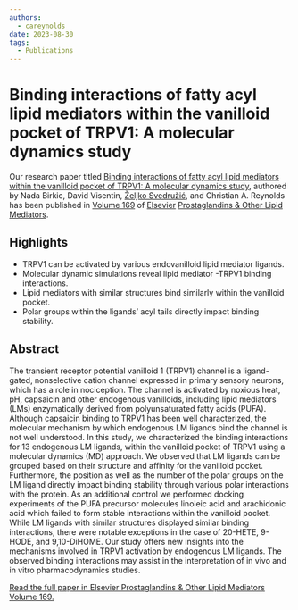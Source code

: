 ```yaml
---
authors:
  - careynolds
date: 2023-08-30
tags:
  - Publications
---
```


# Binding interactions of fatty acyl lipid mediators within the vanilloid pocket of TRPV1: A molecular dynamics study

Our research paper titled [Binding interactions of fatty acyl lipid mediators within the vanilloid pocket of TRPV1: A molecular dynamics study](https://www.sciencedirect.com/science/article/abs/pii/S1098882323000680), authored by Nada Birkic, David Visentin, [Željko Svedružić](../../principal-investigator.md), and Christian A. Reynolds has been published in [Volume 169](https://www.sciencedirect.com/journal/prostaglandins-and-other-lipid-mediators/vol/169/suppl/C) of [Elsevier](https://www.elsevier.com/) [Prostaglandins & Other Lipid Mediators](https://www.sciencedirect.com/journal/prostaglandins-and-other-lipid-mediators).

## Highlights

- TRPV1 can be activated by various endovanilloid lipid mediator ligands.
- Molecular dynamic simulations reveal lipid mediator -TRPV1 binding interactions.
- Lipid mediators with similar structures bind similarly within the vanilloid pocket.
- Polar groups within the ligands’ acyl tails directly impact binding stability.

<!-- more -->

## Abstract

The transient receptor potential vanilloid 1 (TRPV1) channel is a ligand-gated, nonselective cation channel expressed in primary sensory neurons, which has a role in nociception. The channel is activated by noxious heat, pH, capsaicin and other endogenous vanilloids, including lipid mediators (LMs) enzymatically derived from polyunsaturated fatty acids (PUFA). Although capsaicin binding to TRPV1 has been well characterized, the molecular mechanism by which endogenous LM ligands bind the channel is not well understood. In this study, we characterized the binding interactions for 13 endogenous LM ligands, within the vanilloid pocket of TRPV1 using a molecular dynamics (MD) approach. We observed that LM ligands can be grouped based on their structure and affinity for the vanilloid pocket. Furthermore, the position as well as the number of the polar groups on the LM ligand directly impact binding stability through various polar interactions with the protein. As an additional control we performed docking experiments of the PUFA precursor molecules linoleic acid and arachidonic acid which failed to form stable interactions within the vanilloid pocket. While LM ligands with similar structures displayed similar binding interactions, there were notable exceptions in the case of 20-HETE, 9-HODE, and 9,10-DiHOME. Our study offers new insights into the mechanisms involved in TRPV1 activation by endogenous LM ligands. The observed binding interactions may assist in the interpretation of in vivo and in vitro pharmacodynamics studies.

[Read the full paper in Elsevier Prostaglandins & Other Lipid Mediators Volume 169.](https://www.sciencedirect.com/science/article/abs/pii/S1098882323000680)
